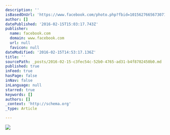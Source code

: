 ```yaml
---
description: ''
isBasedOnUrl: 'https://www.facebook.com/photo.php?fbid=10156276656730711&set=a.10150307903320711.546302.760695710&type=3&theater'
author: []
datePublished: '2016-02-15T15:03:17.743Z'
publisher:
  name: facebook.com
  domain: www.facebook.com
  url: null
  favicon: null
dateModified: '2016-02-15T14:53:17.136Z'
title: ''
sourcePath: _posts/2016-02-15-c3fec54c-52b0-4765-ad31-b4f8702450b0.md
published: true
inFeed: true
hasPage: false
inNav: false
inLanguage: null
starred: true
keywords: []
authors: []
_context: 'http://schema.org'
_type: Article

---
```

![](https://scontent-lhr3-1.xx.fbcdn.net/hphotos-xap1/v/t1.0-9/12226943_10156276656730711_5886147930509616443_n.jpg?oh=dbb0e348521c5504aec0fff888dc34bc&oe=575DAABE)